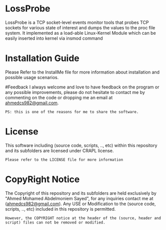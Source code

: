 # LossProbe
LossProbe is a TCP socket-level events monitor tools that probes TCP sockets for various state of interest and dumps the values to the proc file system. It implemented as a load-able Linux-Kernel Module which can be easily inserted into kernel via insmod command

# Installation Guide
Please Refer to the InstallMe file for more information about installation and possible usage scenarios.

#Feedback
I always welcome and love to have feedback on the program or any possible improvements, please do not hesitate to contact me by commenting on the code or dropping me an email at ahmedcs982@gmail.com.  
```
PS: this is one of the reasons for me to share the software.
```

# License
This software including (source code, scripts, .., etc) within this repository and its subfolders are licensed under CRAPL license.
```
Please refer to the LICENSE file for more information
```

# CopyRight Notice
The Copyright of this repository and its subfolders are held exclusively by "Ahmed Mohamed Abdelmoniem Sayed", for any inquiries contact me at (ahmedcs982@gmail.com).
Any USE or Modification to the (source code, scripts, .., etc) included in this repository is permitted.
```
However, the COPYRIGHT notice at the header of the (source, header and script) files can not be removed or modified.
```
